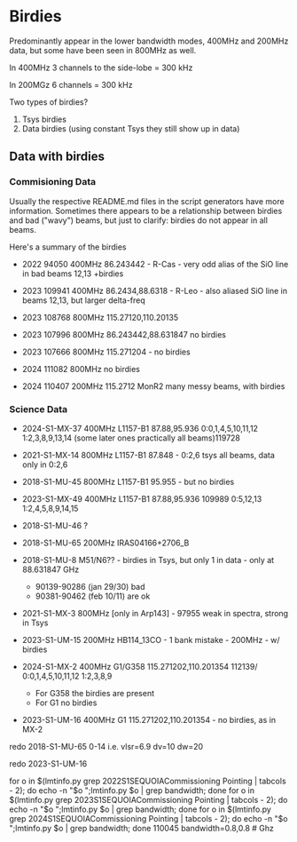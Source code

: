 # Birdies

Predominantly appear in the lower bandwidth modes, 400MHz and 200MHz data, but some have been seen in 800MHz as well.

In 400MHz 3 channels to the side-lobe = 300 kHz

In 200MGz 6 channels = 300 kHz

Two types of birdies?

1.  Tsys birdies
2.  Data birdies (using constant Tsys they still show up in data)

## Data with birdies

### Commisioning Data

Usually the respective README.md files in the script generators have more information. Sometimes
there appears to be a relationship between birdies and bad ("wavy") beams, but just to clarify:
birdies do not appear in all beams.

Here's a summary of the birdies

* 2022 94050 400MHz 86.243442 - R-Cas - very odd alias of the SiO line in bad beams 12,13 +birdies

* 2023 109941 400MHz 86.2434,88.6318 - R-Leo - also aliased SiO line in beams 12,13, but larger delta-freq
* 2023 108768 800MHz 115.27120,110.20135
* 2023 107996 800MHz 86.243442,88.631847       no birdies
* 2023 107666 800MHz 115.271204 - no birdies

* 2024 111082 800MHz no birdies
* 2024 110407 200MHz 115.2712 MonR2 many messy beams, with birdies

### Science Data

* 2024-S1-MX-37 400MHz L1157-B1  87.88,95.936     0:0,1,4,5,10,11,12   1:2,3,8,9,13,14  (some later ones practically all beams)119728
* 2021-S1-MX-14 800MHz L1157-B1  87.848 - 0:2,6    tsys all beams, data only in 0:2,6
* 2018-S1-MU-45 800MHz L1157-B1  95.955 - but no birdies
* 2023-S1-MX-49 400MHz L1157-B1  87.88,95.936  109989   0:5,12,13  1:2,4,5,8,9,14,15


* 2018-S1-MU-46 ?
* 2018-S1-MU-65 200MHz  IRAS04166+2706_B  
* 2018-S1-MU-8 M51/N6??  - birdies in Tsys, but only 1 in data - only at 88.631847 GHz
     * 90139-90286 (jan 29/30) bad
     * 90381-90462 (feb 10/11)  are ok
* 2021-S1-MX-3 800MHz [only in Arp143] - 97955 weak in spectra, strong in Tsys
* 2023-S1-UM-15 200MHz HB114_13CO - 1 bank mistake -  200MHz - w/ birdies

* 2024-S1-MX-2   400MHz G1/G358     115.271202,110.201354   112139/   0:0,1,4,5,10,11,12  1:2,3,8,9
     * For G358 the birdies are present
     * For G1 no birdies
* 2023-S1-UM-16  400MHz G1         115.271202,110.201354      - no birdies, as in MX-2




redo 2018-S1-MU-65
0-14
i.e.  vlsr=6.9   dv=10  dw=20

redo 2023-S1-UM-16



for o in $(lmtinfo.py grep 2022S1SEQUOIACommissioning Pointing | tabcols - 2); do echo -n "$o ";lmtinfo.py $o | grep bandwidth; done
for o in $(lmtinfo.py grep 2023S1SEQUOIACommissioning Pointing | tabcols - 2); do echo -n "$o ";lmtinfo.py $o | grep bandwidth; done
for o in $(lmtinfo.py grep 2024S1SEQUOIACommissioning Pointing | tabcols - 2); do echo -n "$o ";lmtinfo.py $o | grep bandwidth; done
110045 bandwidth=0.8,0.8   # Ghz
